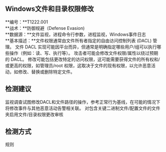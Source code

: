 ## Windows文件和目录权限修改  
**编号：**T1222.001  
**战术：**防御规避（Defense Evasion)  
**数据源：**文件监视，进程命令行参数，进程监视，Windows事件日志  
**基本描述：**文件权限通常由文件所有者指定的自由访问控制列表 (DACL) 管理。 文件 DACL 实现可能因平台而异，但通常是明确指定哪些用户/组可以执行哪些操作（例如：读、写、执行等）。
攻击者可能会修改文件权限/属性以绕过预期的 DACL。 修改可能包括更改特定的访问权限，这可能需要获得文件的所有权和/或更高的权限，如管理员/root 权限，这取决于文件的现有权限，以允许恶意活动，如修改、替换或删除特定文件。  
## 检测建议  
监视调查试图修改DACL和文件路径的操作，参考正常行为基线，在可能的情况下将修改事件与其他恶意活动告警相关联。
对包含关键二进制文件/配置文件的文件夹启用文件/目录权限更改审核  
## 检测方式  
规则